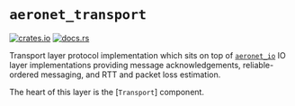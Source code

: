 # `aeronet_transport`

[![crates.io](https://img.shields.io/crates/v/aeronet_transport.svg)](https://crates.io/crates/aeronet_transport)
[![docs.rs](https://img.shields.io/docsrs/aeronet_transport)](https://docs.rs/aeronet_transport)

Transport layer protocol implementation which sits on top of [`aeronet_io`] IO layer implementations
providing message acknowledgements, reliable-ordered messaging, and RTT and packet loss estimation.

The heart of this layer is the [`Transport`] component.

[`aeronet_io`]: https://docs.rs/aeronet_io
